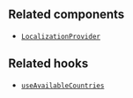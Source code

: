 ## Related components

- [`LocalizationProvider`](/api/hydrogen/components/cart/cartprovider)

## Related hooks

- [`useAvailableCountries`](/api/hydrogen/hooks/localization/useavailablecountries)
